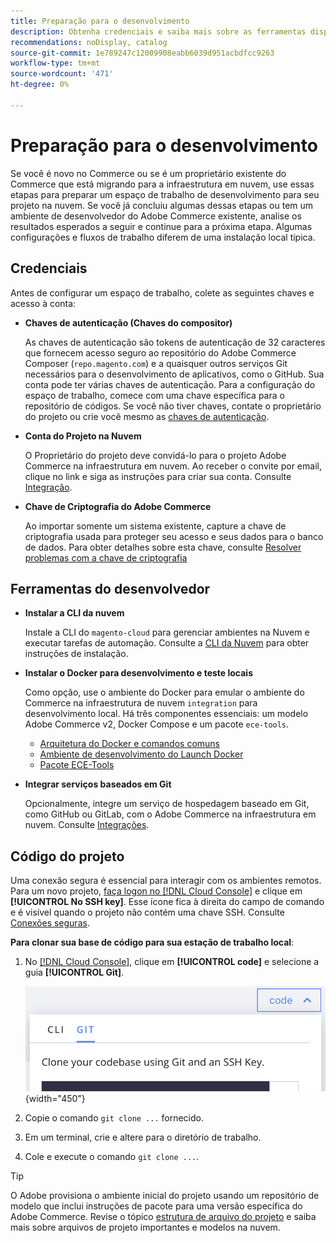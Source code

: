 ```yaml
---
title: Preparação para o desenvolvimento
description: Obtenha credenciais e saiba mais sobre as ferramentas disponíveis para configurar um espaço de trabalho de desenvolvimento para uso com seu projeto do Commerce na infraestrutura em nuvem.
recommendations: noDisplay, catalog
source-git-commit: 1e789247c12009908eabb6039d951acbdfcc9263
workflow-type: tm+mt
source-wordcount: '471'
ht-degree: 0%

---
```


# Preparação para o desenvolvimento

Se você é novo no Commerce ou se é um proprietário existente do Commerce que está migrando para a infraestrutura em nuvem, use essas etapas para preparar um espaço de trabalho de desenvolvimento para seu projeto na nuvem. Se você já concluiu algumas dessas etapas ou tem um ambiente de desenvolvedor do Adobe Commerce existente, analise os resultados esperados a seguir e continue para a próxima etapa. Algumas configurações e fluxos de trabalho diferem de uma instalação local típica.

## Credenciais

Antes de configurar um espaço de trabalho, colete as seguintes chaves e acesso à conta:

- **Chaves de autenticação (Chaves do compositor)**

  As chaves de autenticação são tokens de autenticação de 32 caracteres que fornecem acesso seguro ao repositório do Adobe Commerce Composer (`repo.magento.com`) e a quaisquer outros serviços Git necessários para o desenvolvimento de aplicativos, como o GitHub. Sua conta pode ter várias chaves de autenticação. Para a configuração do espaço de trabalho, comece com uma chave específica para o repositório de códigos. Se você não tiver chaves, contate o proprietário do projeto ou crie você mesmo as [chaves de autenticação](../cloud-guide/development/authentication-keys.md).

- **Conta do Projeto na Nuvem**

  O Proprietário do projeto deve convidá-lo para o projeto Adobe Commerce na infraestrutura em nuvem. Ao receber o convite por email, clique no link e siga as instruções para criar sua conta. Consulte [Integração](onboarding.md).

- **Chave de Criptografia do Adobe Commerce**

  Ao importar somente um sistema existente, capture a chave de criptografia usada para proteger seu acesso e seus dados para o banco de dados. Para obter detalhes sobre esta chave, consulte [Resolver problemas com a chave de criptografia](https://experienceleague.adobe.com/docs/commerce-knowledge-base/kb/troubleshooting/miscellaneous/resolve-issues-with-encryption-key.html)

## Ferramentas do desenvolvedor

- **Instalar a CLI da nuvem**

  Instale a CLI do `magento-cloud` para gerenciar ambientes na Nuvem e executar tarefas de automação. Consulte a [CLI da Nuvem](../cloud-guide/dev-tools/cloud-cli-overview.md) para obter instruções de instalação.

- **Instalar o Docker para desenvolvimento e teste locais**

  Como opção, use o ambiente do Docker para emular o ambiente do Commerce na infraestrutura de nuvem `integration` para desenvolvimento local. Há três componentes essenciais: um modelo Adobe Commerce v2, Docker Compose e um pacote `ece-tools`.

   - [Arquitetura do Docker e comandos comuns](../cloud-guide/dev-tools/cloud-docker.md)
   - [Ambiente de desenvolvimento do Launch Docker](https://developer.adobe.com/commerce/cloud-tools/docker/setup/)
   - [Pacote ECE-Tools](../cloud-guide/dev-tools/package-overview.md)

- **Integrar serviços baseados em Git**

  Opcionalmente, integre um serviço de hospedagem baseado em Git, como GitHub ou GitLab, com o Adobe Commerce na infraestrutura em nuvem. Consulte [Integrações](../cloud-guide/integrations/overview.md).

## Código do projeto

Uma conexão segura é essencial para interagir com os ambientes remotos. Para um novo projeto, [faça logon no [!DNL Cloud Console]](https://console.adobecommerce.com) e clique em **[!UICONTROL No SSH key]**. Esse ícone fica à direita do campo de comando e é visível quando o projeto não contém uma chave SSH. Consulte [Conexões seguras](../cloud-guide/development/secure-connections.md#add-an-ssh-public-key-to-your-account).

**Para clonar sua base de código para sua estação de trabalho local**:

1. No [[!DNL Cloud Console]](https://console.adobecommerce.com), clique em **[!UICONTROL code]** e selecione a guia **[!UICONTROL Git]**.

   ![Clonar o código](../assets/ui-git-code.png){width="450"}

1. Copie o comando `git clone ...` fornecido.

1. Em um terminal, crie e altere para o diretório de trabalho.

1. Cole e execute o comando `git clone ...`.

>[!TIP]
>
>O Adobe provisiona o ambiente inicial do projeto usando um repositório de modelo que inclui instruções de pacote para uma versão específica do Adobe Commerce. Revise o tópico [estrutura de arquivo do projeto](../cloud-guide/project/file-structure.md) e saiba mais sobre arquivos de projeto importantes e modelos na nuvem.
